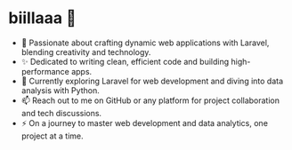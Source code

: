 # biillaaa 👋  

- 👀 Passionate about crafting dynamic web applications with Laravel, blending creativity and technology.  
- ✨ Dedicated to writing clean, efficient code and building high-performance apps.  
- 🌱 Currently exploring Laravel for web development and diving into data analysis with Python.  
- 📫 Reach out to me on GitHub or any platform for project collaboration and tech discussions.  
- ⚡ On a journey to master web development and data analytics, one project at a time.  
